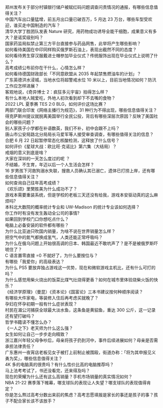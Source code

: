 郑州发布关于部分村镇银行储户被赋红码问题调查问责情况的通报，有哪些信息值得关注？  
中国汽车出口量猛增，前五月出口量已破百万，5 月达 23 万台，哪些车型受欢迎，谁买走中国制造的汽车？  
清华大学丁胜团队发表 Nature 研究，用药物成功诱导全能干细胞，成果意义有多大？是诺奖级别吗？  
国家药监局拟禁止第三方平台直接参与药品网售，此举将产生哪些影响？  
如何看待美国在中印同样购买俄罗斯石油上，表现出截然不同的态度？  
如何看待男生穿汉服戴进士帽参加毕业仪式？传统服饰出现在毕业仪式上说明了什么？  
高考成绩公布前你在干什么，心情怎么样？  
如何看待德国财政部长「不同意欧盟从 2035 年起禁售燃油车的计划」？  
广东英德洪水浸城，当地水位将超警戒水位 10 米以上，目前当地情况如何？防汛工作应怎样进展？  
客观地说，《奇异博士 2：疯狂多元宇宙》拍得怎么样？  
有什么本地人贼爱吃，外地人初次看到却下不去嘴的食物？  
2022 LPL 夏季赛 TES 2:0 BLG，如何评价这场比赛？  
两部门联合印发《网络主播行为规范》，31 种行为不得出现，哪些信息值得关注？  
得克萨斯州提议就脱离美国举行全民公投，背后有哪些深层次原因？反映了美国社会的哪些问题？  
别人家孩子小学都在补语数英，我们不补，初中会跟不上吗？  
唐山市公安局路北分局局长马爱军等人接受审查调查，有哪些值得关注的信息？  
合肥 6 月 22 日起暂停常态化核酸检测，这释放了什么信号？  
如何评价《星球大战：欧比旺·克诺比》第六集（大结局）？  
戒烟的意义到底是啥？  
大家在深圳的一天怎么度过的呢 ？  
不结婚，不生育，年迈以后一个人生活会怎样？  
16 岁男孩下河救狗溺水失联，搜救人员确认其已溺亡，遗体已打捞上岸，还有哪些信息值得关注？  
如何查询自己往年高考成绩？  
《欢乐颂》里樊胜美为什么成功不了？  
游戏本需要重装系统，但是学校的老板三天还没有给我，游戏本安驱动真的这么麻烦吗?  
本科北大数院的概率统计专业和 UW-Madison 的统计专业该如何选择？  
你工作时有没有发生轰动全公司的事情?  
如果回到学校门口你想吃点什么？  
电脑上必备安装的软件都有哪些？  
为什么比亚迪只吹国内销量，为啥不说在世界销量怎么样？  
把空气中的氮气都换成氢气，人类还能正常呼吸吗？  
为什么在俄乌问题上开始很高调的日本、韩国最近不敢吭声了？是不是被俄罗斯吓唬住了？  
C 语言置零直接 =0 不就好了，为什么要按位与？  
有哪些「我爱你」的高级表达？  
为什么 PS5 要放弃独占游戏这一优势，现在和微软游戏主机比，还有什么可打的吗？  
为什么感觉用柴火烧出的饭菜比煤气灶烧得更香？如何在城市里体验烧柴火饭的快乐？  
《经济学原理》（曼昆）《资本论》《国富论》三本书建议按何种顺序阅读？  
有哪些大件家电，等装修入住后再考虑买就晚了？  
孕妇在怀孕初期一般有什么症状表现？  
村民在湄公河捕获全球最大淡水鱼，这条鱼是黄貂鱼，重达 300 公斤，这一记录还有望打破吗？  
哲学书籍读不懂怎么办？  
《一人之下》老天师为什么这么强？  
女生如何让自己一步步走向精致？  
浙江嘉兴年轻父母争吵后，母亲将孩子扔到河中，事件后续进展如何？母亲是否需承担法律责任？  
广东惠州一夜宵店老板见女子被打上前制止被围殴，街道办称：「将为其申报见义勇为奖」，哪些信息值得关注？  
4K 多的电脑真的很贵吗？有什么性价比高的电脑推荐吗？  
马上法考考试了，书还没看完，还来得及吗？  
现在的荣耀为什么还有这么高销量？手机市场销量的真实情况如何？  
NBA 21-22 赛季落下帷幕，哪支球队的表现让人失望？哪支球队的表现值得肯定？  
你是怎么熬过高考分数出来前的焦虑？高考志愿填报是家长的事还是孩子的事？孩子不配合家长该不该放手？  
